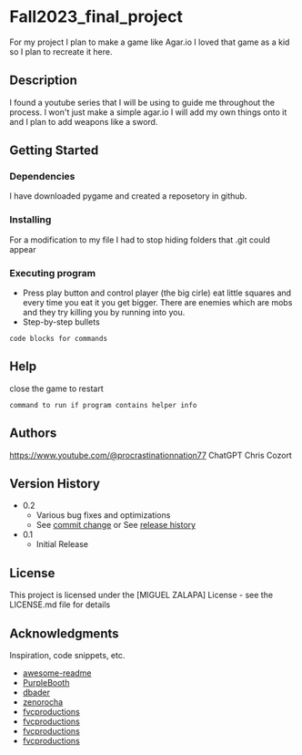 # Fall2023_final_project

For my project I plan to make a game like Agar.io I loved that game as a kid so I plan to recreate it here.

## Description

I found a youtube series that I will be using to guide me throughout the process. I won't just make a simple agar.io I will add my own things onto it and I plan to add weapons like a sword.

## Getting Started

### Dependencies

I have downloaded pygame and created a reposetory in github.

### Installing

For a modification to my file I had to stop hiding folders that .git could appear

### Executing program

* Press play button and control player (the big cirle) eat little squares and every time you eat it you get bigger. There are enemies which are mobs and they try killing you by running into you.
* Step-by-step bullets
```
code blocks for commands
```

## Help

close the game to restart
```
command to run if program contains helper info
```

## Authors

https://www.youtube.com/@procrastinationnation77
ChatGPT
Chris Cozort

## Version History

* 0.2
    * Various bug fixes and optimizations
    * See [commit change]() or See [release history]()
* 0.1
    * Initial Release

## License

This project is licensed under the [MIGUEL ZALAPA] License - see the LICENSE.md file for details

## Acknowledgments

Inspiration, code snippets, etc.
* [awesome-readme](https://github.com/matiassingers/awesome-readme)
* [PurpleBooth](https://gist.github.com/PurpleBooth/109311bb0361f32d87a2)
* [dbader](https://github.com/dbader/readme-template)
* [zenorocha](https://gist.github.com/zenorocha/4526327)
* [fvcproductions](https://gist.github.com/fvcproductions/1bfc2d4aecb01a834b46)
* [fvcproductions](https://gist.github.com/fvcproductions/1bfc2d4aecb01a834b46)
* [fvcproductions](https://gist.github.com/fvcproductions/1bfc2d4aecb01a834b46)
* [fvcproductions](https://gist.github.com/fvcproductions/1bfc2d4aecb01a834b46)


